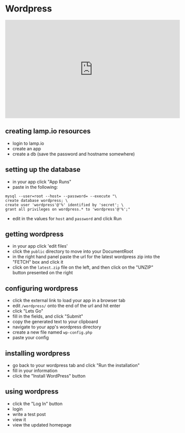 # Wordpress

<iframe width="560" height="315" src="https://www.youtube-nocookie.com/embed/l1fAsGW3Wmw" frameborder="0" allow="accelerometer; autoplay; encrypted-media; gyroscope; picture-in-picture" allowfullscreen></iframe>

## creating lamp.io resources
- login to lamp.io
- create an app
- create a db (save the password and hostname somewhere)

## setting up the database
- in your app click "App Runs"
- paste in the following:
```
mysql --user=root --host= --password= --execute "\
create database wordpress; \
create user 'wordpress'@'%' identified by 'secret'; \
grant all privileges on wordpress.* to 'wordpress'@'%';"
```
- edit in the values for `host` and `password` and click Run

## getting wordpress
- in your app click 'edit files'
- click the `public` directory to move into your DocumentRoot
- in the right hand panel paste the url for the latest wordpress zip into the "FETCH" box and click it
- click on the `latest.zip` file on the left, and then click on the "UNZIP" button presented on the right

## configuring wordpress
- click the external link to load your app in a browser tab
- edit `/wordpress/` onto the end of the url and hit enter
- click "Lets Go"
- fill in the fields, and click "Submit"
- copy the generated text to your clipboard
- navigate to your app's wordpress directory
- create a new file named `wp-config.php`
- paste your config

## installing wordpress
- go back to your wordpress tab and click "Run the installation"
- fill in your information
- click the "Install WordPress" button

## using wordpress
- click the "Log In" button
- login
- write a test post
- view it
- view the updated homepage
